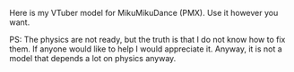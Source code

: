 Here is my VTuber model for MikuMikuDance (PMX). Use it however you want.

PS: The physics are not ready, but the truth is that I do not know how to fix them. If anyone would like to help I would appreciate it. Anyway, it is not a model that depends a lot on physics anyway.
